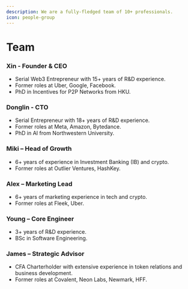 ```yaml
---
description: We are a fully-fledged team of 10+ professionals.
icon: people-group
---
```


# Team

### Xin - Founder & CEO

* Serial Web3 Entrepreneur with 15+ years of R\&D experience.
* Former roles at Uber, Google, Facebook.
* PhD in Incentives for P2P Networks from HKU.

### Donglin - CTO

* Serial Entrepreneur with 18+ years of R\&D experience.
* Former roles at Meta, Amazon, Bytedance.
* PhD in AI from Northwestern University.

### Miki – Head of Growth

* 6+ years of experience in Investment Banking (IB) and crypto.
* Former roles at Outlier Ventures, HashKey.

### Alex – Marketing Lead

* 6+ years of marketing experience in tech and crypto.
* Former roles at Fleek, Uber.

### Young – Core Engineer

* 3+ years of R\&D experience.
* BSc in Software Engineering.

### James – Strategic Advisor

* CFA Charterholder with extensive experience in token relations and business development.
* Former roles at Covalent, Neon Labs, Newmark, HFF.


